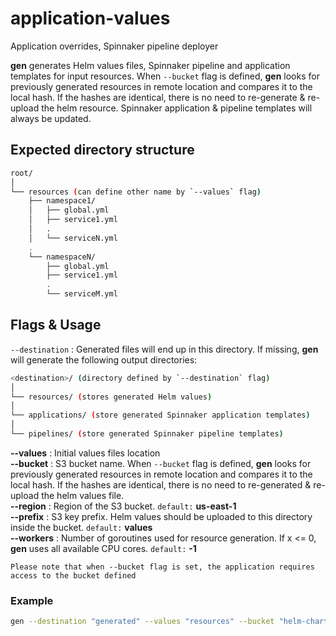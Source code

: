 # application-values
Application overrides, Spinnaker pipeline deployer

**gen** generates Helm values files, Spinnaker pipeline and application templates for input resources.
When `--bucket` flag is defined, **gen** looks for previously generated resources in remote location and compares it to the local hash. If the hashes are identical, there is no need to re-generate & re-upload the helm resource. Spinnaker application & pipeline templates will always be updated.

## Expected directory structure

```bash
root/
│
└── resources (can define other name by `--values` flag)
    ├── namespace1/
    │   ├── global.yml
    │   ├── service1.yml
    │   .
    │   └── serviceN.yml
    .
    └── namespaceN/
        ├── global.yml
        ├── service1.yml
        .
        └── serviceM.yml
```

## Flags & Usage
`--destination` : Generated files will end up in this directory. If missing, **gen** will generate the following output directories:
```bash
<destination>/ (directory defined by `--destination` flag)
│
└── resources/ (stores generated Helm values)
│    
└── applications/ (store generated Spinnaker application templates)
│
└── pipelines/ (store generated Spinnaker pipeline templates)
```

**--values** : Initial values files location  
**--bucket** : S3 bucket name. When `--bucket` flag is defined, **gen** looks for previously generated resources in remote location and compares it to the local hash. If the hashes are identical, there is no need to re-generated & re-upload the helm values file.  
**--region** : Region of the S3 bucket. `default:` **us-east-1**  
**--prefix** : S3 key prefix. Helm values should be uploaded to this directory inside the bucket. `default:` **values**  
**--workers** : Number of goroutines used for resource generation. If x <= 0, **gen** uses all available CPU cores. `default:` **-1** 

```
Please note that when --bucket flag is set, the application requires access to the bucket defined
```


### Example 
```bash
gen --destination "generated" --values "resources" --bucket "helm-charts" --region "us-east-1" --workers 4
```
